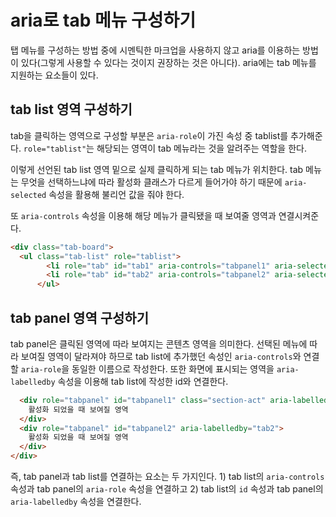 # aria로 tab 메뉴 구성하기

탭 메뉴를 구성하는 방법 중에 시멘틱한 마크업을 사용하지 않고 aria를 이용하는 방법이 있다(그렇게 사용할 수 있다는 것이지 권장하는 것은 아니다). aria에는 tab 메뉴를 지원하는 요소들이 있다.



## tab list 영역 구성하기

tab을 클릭하는 영역으로 구성할 부분은 `aria-role`이 가진 속성 중 tablist를 추가해준다. `role="tablist"`는 해당되는 영역이 tab 메뉴라는 것을 알려주는 역할을 한다.

이렇게 선언된 tab list 영역 밑으로 실제 클릭하게 되는 tab 메뉴가 위치한다. tab 메뉴는 무엇을 선택하느냐에 따라 활성화 클래스가 다르게 들어가야 하기 때문에 `aria-selected` 속성을 활용해 불리언 값을 줘야 한다.

또 `aria-controls` 속성을 이용해 해당 메뉴가 클릭됐을 때 보여줄 영역과 연결시켜준다.

```html
<div class="tab-board">
  <ul class="tab-list" role="tablist">
        <li role="tab" id="tab1" aria-controls="tabpanel1" aria-selected="true" tabindex="0">탭 메뉴 1</li>
        <li role="tab" id="tab2" aria-controls="tabpanel2" aria-selected="false" tabindex="0">탭 메뉴 2</li>
      </ul>
```



## tab panel 영역 구성하기

tab panel은 클릭된 영역에 따라 보여지는 콘텐츠 영역을 의미한다. 선택된 메뉴에 따라 보여질 영역이 달라져야 하므로 tab list에 추가했던 속성인 `aria-controls`와 연결할 `aria-role`을 동일한 이름으로 작성한다. 또한 화면에 표시되는 영역을 `aria-labelledby` 속성을 이용해 tab list에 작성한 id와 연결한다.

```html
  <div role="tabpanel" id="tabpanel1" class="section-act" aria-labelledby="tab1">
    활성화 되었을 때 보여질 영역
  </div>
  <div role="tabpanel" id="tabpanel2" aria-labelledby="tab2">
    활성화 되었을 때 보여질 영역
  </div>
</div>
```



즉, tab panel과 tab list를 연결하는 요소는 두 가지인다. 1) tab list의 `aria-controls` 속성과 tab panel의 `aria-role` 속성을 연결하고 2) tab list의 `id` 속성과 tab panel의 `aria-labelledby` 속성을 연결한다.